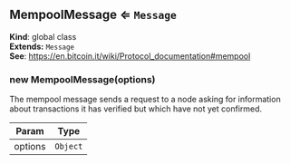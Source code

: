<a name="MempoolMessage"></a>

## MempoolMessage ⇐ <code>Message</code>
**Kind**: global class  
**Extends:** <code>Message</code>  
**See**: https://en.bitcoin.it/wiki/Protocol_documentation#mempool  
<a name="new_MempoolMessage_new"></a>

### new MempoolMessage(options)
The mempool message sends a request to a node asking for information about
transactions it has verified but which have not yet confirmed.


| Param | Type |
| --- | --- |
| options | <code>Object</code> | 

